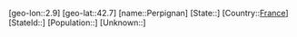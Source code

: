 ﻿---
location: [42.7,2.9]
type: City
tags:
- geo/City


SpocWebEntityId: 33312
isDeleted: false
confidential: public

---
[geo-lon::2.9]
[geo-lat::42.7]
[name::Perpignan]
[State::]
[Country::[France](geo/Continent/Europe/France.md)]
[StateId::]
[Population::]
[Unknown::]

